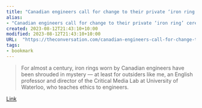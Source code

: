 ```yaml
---
title: "Canadian engineers call for change to their private ‘iron ring’ ceremony steeped in colonialism"
alias:
- "Canadian engineers call for change to their private ‘iron ring’ ceremony steeped in colonialism"
created: 2023-08-12T21:43:10+10:00
modified: 2023-08-12T21:43:10+10:00
URL:  "https://theconversation.com/canadian-engineers-call-for-change-to-their-private-iron-ring-ceremony-steeped-in-colonialism-194897"
tags:
- bookmark
---
```


> For almost a century, iron rings worn by Canadian engineers have been shrouded in mystery — at least for outsiders like me, an English professor and director of the Critical Media Lab at University of Waterloo, who teaches ethics to engineers.

[Link](https://theconversation.com/canadian-engineers-call-for-change-to-their-private-iron-ring-ceremony-steeped-in-colonialism-194897)